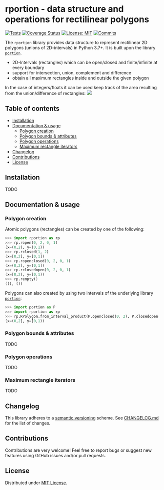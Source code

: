 # rportion - data structure and operations for rectilinear polygons

[![Tests](https://github.com/tilmann-bartsch/rportion/actions/workflows/test.yaml/badge.svg?branch=master)](https://github.com/tilmann-bartsch/portion/actions/workflows/test.yaml)
[![Coverage Status](https://coveralls.io/repos/github/tilmann-bartsch/rportion/badge.svg?branch=master)](https://coveralls.io/github/tilmann-bartsch/rportion?branch=master)
[![License: MIT](https://img.shields.io/badge/License-MIT-yellow.svg)](https://opensource.org/licenses/MIT)
[![Commits](https://badgen.net/github/last-commit/tilmann-bartsch/rportion)](https://github.com/tilmann-bartsch/rportion/commits/)

The `rportion` library provides data structure to represent rectilinear 2D polygons (unions of 2D-intervals) in Python 3.7+.
It is built upon the library [`portion`](https://github.com/AlexandreDecan/portion).

 - 2D-Intervals (rectangles) which can be open/closed and finite/infinite at every boundary
 - support for intersection, union, complement and difference
 - obtain all maximum rectangles inside and outside the given polygon

In the case of integers/floats it can be used keep track of the area resulting 
from the union/difference of rectangles:
![](https://github.com/tilmann-bartsch/rportion/blob/master/docu/simple-example.gif)

## Table of contents

  * [Installation](#installation)
  * [Documentation & usage](#documentation--usage)
      * [Polygon creation](#polygon-creation)
      * [Polygon bounds & attributes](#polygon-bounds--attributes)
      * [Polygon operations](#polygon-operations)
      * [Maximum rectangle iterators](#maximum-rectangle-iterators)
  * [Changelog](#changelog)
  * [Contributions](#contributions)
  * [License](#license)

## Installation

TODO

## Documentation & usage

### Polygon creation

Atomic polygons (rectangles) can be created by one of the following:
```python
>>> import rportion as rp
>>> rp.ropen(0, 2, 0, 1)
(x=(0,2), y=(0,1))
>>> rp.rclosed(1, 2)
(x=[0,2], y=[0,1])
>>> rp.ropenclosed(0, 2, 0, 1)
(x=(0,2], y=(0,1])
>>> rp.rclosedopen(0, 2, 0, 1)
(x=[0,2), y=[0,1))
>>> rp.rempty()
((), ())
```

Polygons can also created by using two intervals of the underlying library 
[`portion`](https://github.com/AlexandreDecan/portion):
```python
>>> import portion as P
>>> import rportion as rp
>>> rp.RPolygon.from_interval_product(P.openclosed(0, 2), P.closedopen(0, 1))
(x=(0,2], y=[0,1))
```

### Polygon bounds & attributes

TODO

### Polygon operations

TODO

### Maximum rectangle iterators

TODO

## Changelog
This library adheres to a [semantic versioning](https://semver.org/) scheme.
See [CHANGELOG.md](https://github.com/tilmann-bartsch/rportion/blob/master/CHANGELOG.md) for the list of changes.

## Contributions
Contributions are very welcome! Feel free to report bugs or suggest new features using GitHub issues and/or pull requests.

## License
Distributed under [MIT License](https://github.com/tilmann-bartsch/rportion/blob/master/LICENSE).
